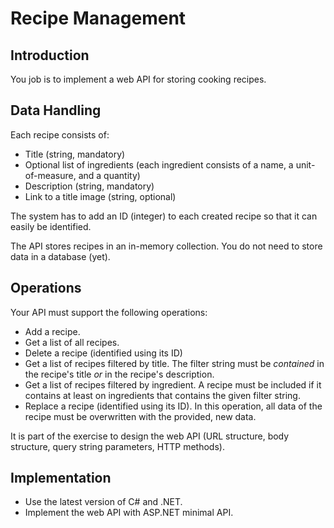 # Recipe Management

## Introduction

You job is to implement a web API for storing cooking recipes.

## Data Handling

Each recipe consists of:

* Title (string, mandatory)
* Optional list of ingredients (each ingredient consists of a name, a unit-of-measure, and a quantity)
* Description (string, mandatory)
* Link to a title image (string, optional)

The system has to add an ID (integer) to each created recipe so that it can easily be identified.

The API stores recipes in an in-memory collection. You do not need to store data in a database (yet).

## Operations

Your API must support the following operations:

* Add a recipe.
* Get a list of all recipes.
* Delete a recipe (identified using its ID)
* Get a list of recipes filtered by title. The filter string must be *contained* in the recipe's title *or* in the recipe's description.
* Get a list of recipes filtered by ingredient. A recipe must be included if it contains at least on ingredients that contains the given filter string.
* Replace a recipe (identified using its ID). In this operation, all data of the recipe must be overwritten with the provided, new data.

It is part of the exercise to design the web API (URL structure, body structure, query string parameters, HTTP methods).

## Implementation

* Use the latest version of C# and .NET.
* Implement the web API with ASP.NET minimal API.
